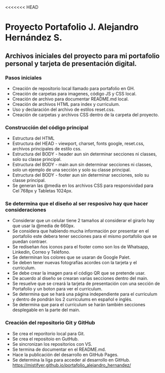 <<<<<<< HEAD
# Proyecto Portafolio J. Alejandro Hernández S.

## Archivos iniciales del proyecto para mi portafolio personal y tarjeta de presentación digital.


### Pasos iniciales

- Creación de repositorio local llamado para portafolio en GH.
- Creación de carpetas para imagenes, código JS y CSS local.
- Creación de archivo para documentar README.md local.
- Creación de archivos HTML para index y curriculum.
- Uso y declaración del archivo de estilos reset.css.
- Creación de carpetas y archivos CSS dentro de la carpeta del proyecto.


### Construcción del código principal

- Estructura del HTML
- Estructura del HEAD - viewport, charset, fonts google, reset.css, archivos principales de estilo css.
- Estructura del BODY - header aun sin determinar secciones ni classes, solo su classe principal.
- Estructura del BODY - main aun sin determinar secciones ni classes, solo un ejemplo de una sección y solo su classe principal.
- Estructura del BODY - footer aun sin determinar secciones, solo su classe principal.
- Se generan las @media en los archivos CSS para responsividad para Cel 768px y Tabletas 1024px.


### Se determina que el diseño al ser resposivo hay que hacer consideraciones

- Considerar que un celular tiene 2 tamaños al considerar el girarlo hay que usar la @media de 660px.
- Se considera que habiendo mucha información por presentar en el portafolio este debera tener secciones para el mismo portafolio que se puedan contraer.
- Se rediseñan ños iconos para el footer como son los de Whatsapp, Linkedin, Correo y Teléfono.
- Se determinan los colores que se usaran de Google Palet.
- Se deben tener nuevas fotografías acordes con la tarjeta y el curriculum.
- Se debe crear la imagen para el código QR que se pretende usar.
- De acuerdo al diseño se crearan varias secciones dentro del main.
- Se resuelve que se creará la tarjeta de presentación con una sección de Portafolio y un boton para ver el curriculum.
- Se determina que se hará una página independiente para el curriculum y dentro de pondrán los 2 curriculums en español e inglés.
- Se determina que para el currículum se harán también secciones desplegable en la parte del main.


### Creación del repositorio Git y GitHub

- Se crea el reporitorio local para Git.
- Se crea el repositoio en GutHub.
- Se sincronizan los repositorios con VS.
- Se termina de documentar en el README.md.
- Hace la publicación del desarrollo en GitHub Pages.
- Se determina la liga para acceder al desarrollo en GitHub. https://mistifyer.github.io/portafolio_alejandro_hernandez/
